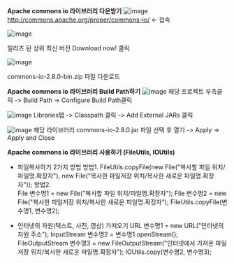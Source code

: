 **Apache commons io 라이브러리 다운받기**
![image](https://user-images.githubusercontent.com/62005139/115981053-0920fb80-a5cc-11eb-81e2-03aab3a806ec.png)
http://commons.apache.org/proper/commons-io/  <- 접속

![image](https://user-images.githubusercontent.com/62005139/115981086-3c638a80-a5cc-11eb-936b-78754b6751b5.png)

릴리즈 된 상위 최신 버전 Download now! 클릭

![image](https://user-images.githubusercontent.com/62005139/115981113-7b91db80-a5cc-11eb-9a58-b600cc97b4cf.png)

commons-io-2.8.0-bin.zip 파일 다운로드


**Apache commons io 라이브러리 Build Path하기**
![image](https://user-images.githubusercontent.com/62005139/115980627-2607ff80-a5c9-11eb-8c39-19600ec9a22c.png)
해당 프로젝트 우측클릭 -> Build Path -> Configure Build Path클릭

![image](https://user-images.githubusercontent.com/62005139/115980659-62d3f680-a5c9-11eb-9aaf-d6a2435cc9b6.png)
Libraries탭 -> Classpath 클릭 -> Add External JARs 클릭

![image](https://user-images.githubusercontent.com/62005139/115980702-b1819080-a5c9-11eb-9ca6-35546fc081e7.png)
해당 라이브러리 commons-io-2.8.0.jar 파일 선택 후 열기 -> Apply -> Apply and Close


**Apache commons io 라이브러리 사용하기 (FileUtils, IOUtils)**
  - 파일복사하기 2가지 방법
  방법1. FileUtils.copyFile(new File("복사할 파일 위치/파일명.확장자"), new File("복사한 파일저장 위치/복사한 새로운 파일명.확장자"));
  방법2.     
    File 변수명1 = new File("복사할 파일 위치/파일명.확장자");
    File 변수명2 = new File("복사한 파일저장 위치/복사한 새로운 파일명.확장자");
    FileUtils.copyFile(변수명1, 변수명2);
   
  - 인터넷의 자원(텍스트, 사진, 영상) 가져오기
    URL 변수명1 = new URL("인터넷의 자원 주소");
    InputStream 변수명2 = 변수명1.openStream();
    FileOutputStream 변수명3 = new FileOutputStream("인터넷에서 가져온 파일저장 위치/복사한 새로운 파일명.확장자");
    IOUtils.copy(변수명2, 변수명3);


